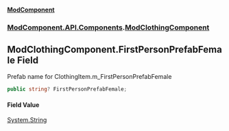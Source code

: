 #### [ModComponent](index.md 'index')
### [ModComponent.API.Components](index.md#ModComponent.API.Components 'ModComponent.API.Components').[ModClothingComponent](ModClothingComponent.md 'ModComponent.API.Components.ModClothingComponent')

## ModClothingComponent.FirstPersonPrefabFemale Field

Prefab name for ClothingItem.m_FirstPersonPrefabFemale

```csharp
public string? FirstPersonPrefabFemale;
```

#### Field Value
[System.String](https://docs.microsoft.com/en-us/dotnet/api/System.String 'System.String')